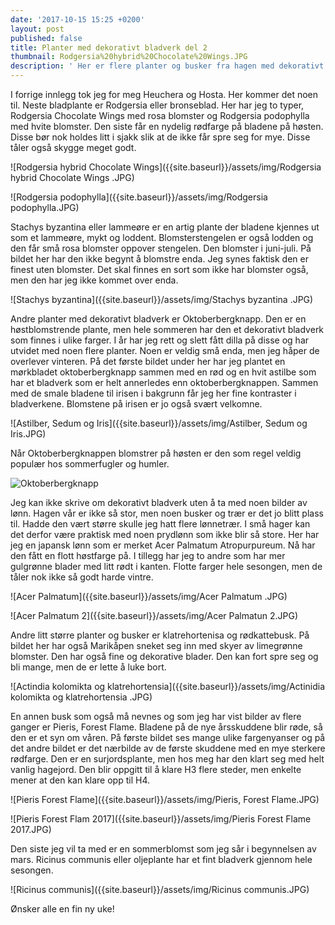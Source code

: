 ```yaml
---
date: '2017-10-15 15:25 +0200'
layout: post
published: false
title: Planter med dekorativt bladverk del 2
thumbnail: Rodgersia%20hybrid%20Chocolate%20Wings.JPG
description: ' Her er flere planter og busker fra hagen med dekorativt bladverk. Kontraster i bladverket kan også gjøre en samplanting fin. '
---
```


I forrige innlegg tok jeg for meg Heuchera og Hosta. Her kommer det noen til. Neste bladplante er Rodgersia eller bronseblad. Her har jeg to typer, Rodgersia Chocolate Wings med rosa blomster og Rodgersia podophylla med hvite blomster. Den siste får en nydelig rødfarge på bladene på høsten. Disse bør nok holdes litt i sjakk slik at de ikke får spre seg for mye. Disse tåler også skygge meget godt.

![Rodgersia hybrid Chocolate Wings]({{site.baseurl}}/assets/img/Rodgersia hybrid Chocolate Wings .JPG)

![Rodgersia podophylla]({{site.baseurl}}/assets/img/Rodgersia podophylla.JPG)

<!--more-->

Stachys byzantina eller lammeøre er en artig plante der bladene kjennes ut som et lammeøre, mykt og loddent. Blomsterstengelen er også lodden og den får små rosa blomster oppover stengelen. Den blomster i juni-juli.  På bildet her har den ikke begynt å blomstre enda. Jeg synes faktisk den er finest uten blomster. Det skal finnes en sort som ikke har blomster også, men den har jeg ikke kommet over enda.

![Stachys byzantina]({{site.baseurl}}/assets/img/Stachys byzantina .JPG)

Andre planter med dekorativt bladverk er Oktoberbergknapp.  Den er en høstblomstrende plante, men hele sommeren har den et dekorativt bladverk som finnes i ulike farger. I år har jeg rett og slett fått dilla på disse og har utvidet med noen flere planter. Noen er veldig små enda, men jeg håper de overlever vinteren. På det første bildet under her har jeg plantet en mørkbladet oktoberbergknapp sammen med en rød og en hvit astilbe som har et bladverk som er helt annerledes enn oktoberbergknappen. Sammen med de smale bladene til irisen i bakgrunn får jeg her fine kontraster i bladverkene. Blomstene på irisen er jo også svært velkomne. 

![Astilber, Sedum og Iris]({{site.baseurl}}/assets/img/Astilber, Sedum og Iris.JPG)

Når Oktoberbergknappen blomstrer på høsten er den som regel veldig populær hos sommerfugler og humler. 

![Oktoberbergknapp]({{site.baseurl}}/assets/img/Oktoberbergknapp.JPG)

Jeg kan ikke skrive om dekorativt bladverk uten å ta med noen bilder av lønn. Hagen vår er ikke så stor, men noen busker og trær er det jo blitt plass til. Hadde den vært større skulle jeg hatt flere lønnetrær. I små hager kan det derfor være praktisk med noen prydlønn som ikke blir så store. Her har jeg en japansk lønn som er merket Acer Palmatum Atropurpureum. Nå har den fått en flott høstfarge på. I tillegg har jeg to andre som har mer gulgrønne blader med litt rødt i kanten. Flotte farger hele sesongen, men de tåler nok ikke så godt harde vintre. 

![Acer Palmatum]({{site.baseurl}}/assets/img/Acer Palmatum .JPG)

![Acer Palmatum 2]({{site.baseurl}}/assets/img/Acer Palmatun 2.JPG)

Andre litt større planter og busker er klatrehortenisa og rødkattebusk. På bildet her har også Marikåpen sneket seg inn med skyer av limegrønne blomster. Den har også fine og dekorative blader. Den kan fort spre seg og bli mange, men de er lette å luke bort.

![Actindia kolomikta og klatrehortensia]({{site.baseurl}}/assets/img/Actinidia kolomikta og klatrehortensia .JPG)

En annen busk som også må nevnes og som jeg har vist bilder av flere ganger er Pieris, Forest Flame. Bladene på de nye årsskuddene blir røde, så den er et syn om våren. På første bildet ses mange ulike fargenyanser og på det andre bildet er det nærbilde av de første skuddene med en mye sterkere rødfarge. Den er en surjordsplante, men hos meg har den klart seg med helt vanlig hagejord. Den blir oppgitt til å klare H3 flere steder, men enkelte mener at den kan klare opp til H4.

![Pieris Forest Flame]({{site.baseurl}}/assets/img/Pieris, Forest Flame.JPG)

![Pieris Forest Flam 2017]({{site.baseurl}}/assets/img/Pieris Forest Flame 2017.JPG)

Den siste jeg vil ta med er en sommerblomst som jeg sår i begynnelsen av mars. Ricinus communis eller oljeplante har et fint bladverk gjennom hele sesongen.

![Ricinus communis]({{site.baseurl}}/assets/img/Ricinus communis.JPG)

Ønsker alle en fin ny uke!


